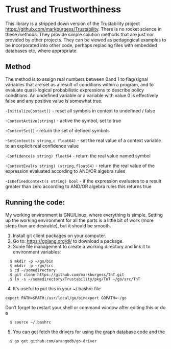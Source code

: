 
# Trust and Trustworthiness

This library is a stripped down version of the Trustability project https://github.com/markburgess/Trustability. There is no rocket science in these methods. They provide simple solution methods that are just nor provided by other projects. They can be viewed as pedagogical examples to be incorporated into other code, perhaps replacing files with embedded databases etc, where appropriate.

## Method

The method is to assign real numbers between 0and 1 to flag/signal variables that are set as a result
of conditions within a program, and to evaluate quasi-logical probabilistic expressions to
describe policy conditions. An undefined variable or a variable with value 0 is effectively false
and any positive value is somewhat true.

-`InitializeContext()` - reset all symbols in context to undefined / false

-`ContextActive(string)` - active the symbol, set to true

-`ContextSet()` - return the set of defined symbols

-`SetContext(s string,c float64)` - set the real value of a context variable to an explicit real confidence value

-`Confidence(s string) float64` - return the real value named symbol

-`ContextEval(s string) (string,float64)` - return the real value of the expression evaluated according to AND/OR algebra rules

-`IsDefinedContext(s string) bool` - if the expression evaluates to a result greater than zero according to AND/OR algebra rules this returns true


## Running the code:

My working environment is GNU/Linux, where everything is simple. Setting up the working environment for all the parts is a little bit of work (more steps than are desirable), but it should be smooth.

1. Install git client packages on your computer.
2. Go to: https://golang.org/dl/ to download a package.
3. Some file management to create a working directory and link it to environment variables:

```
  $ mkdir -p ~/go/bin
  $ mkdir -p ~/go/src
  $ cd ~/somedirectory
  $ git clone https://github.com/markburgess/TnT.git
  $ ln -s ~/somedirectory/Trustability/pkg/TnT ~/go/src/TnT
```

4. It's useful to put this in your ~/.bashrc file
```
export PATH=$PATH:/usr/local/go/binexport GOPATH=~/go
```
Don’t forget to restart your shell or command window after editing this or do a
```
  $ source ~/.bashrc
```
5. You can get fetch the drivers for using the graph database code and the 
```
  $ go get github.com/arangodb/go-driver
```
